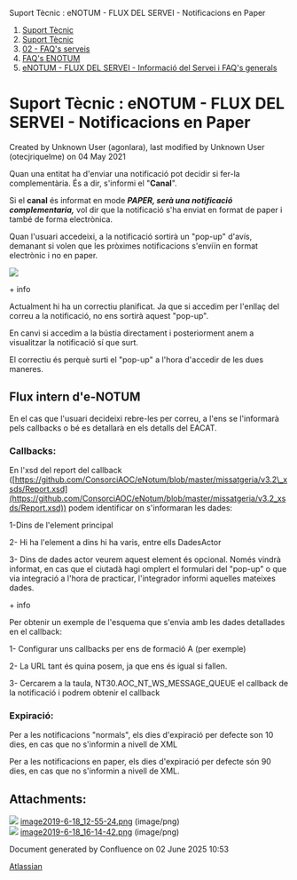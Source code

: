 Suport Tècnic : eNOTUM - FLUX DEL SERVEI - Notificacions en Paper  

1.  [Suport Tècnic](index.md)
2.  [Suport Tècnic](13893782.md)
3.  [02 - FAQ's serveis](26313393.md)
4.  [FAQ's ENOTUM](28705561.md)
5.  [eNOTUM - FLUX DEL SERVEI - Informació del Servei i FAQ's generals](26313306.md)

Suport Tècnic : eNOTUM - FLUX DEL SERVEI - Notificacions en Paper
=================================================================

Created by Unknown User (agonlara), last modified by Unknown User (otecjriquelme) on 04 May 2021

Quan una entitat ha d'enviar una notificació pot decidir si fer-la complementària. És a dir, s'informi el "**Canal**". 

Si el **canal** és informat en mode _**PAPER, serà una notificació complementaria,**_ vol dir que la notificació s'ha enviat en format de paper i també de forma electrònica.

Quan l'usuari accedeixi, a la notificació sortirà un "pop-up" d'avís, demanant si volen que les pròximes notificacions s'enviïn en format electrònic i no en paper. 

![](attachments/26313241/26316356.png?effects=border-simple,blur-border)

  

\+ info

Actualment hi ha un correctiu planificat. Ja que si accedim per l'enllaç del correu a la notificació, no ens sortirà aquest "pop-up".

En canvi si accedim a la bústia directament i posteriorment anem a visualitzar la notificació sí que surt.

  

El correctiu és perquè surti el "pop-up" a l'hora d'accedir de les dues maneres.

  

Flux intern d'e-NOTUM
---------------------

En el cas que l'usuari decideixi rebre-les per correu, a l'ens se l'informarà pels callbacks o bé es detallarà en els detalls del EACAT.

  

### Callbacks: 

En l'xsd del report del callback ([https://github.com/ConsorciAOC/eNotum/blob/master/missatgeria/v3.2\_xsds/Report.xsd](https://github.com/ConsorciAOC/eNotum/blob/master/missatgeria/v3.2_xsds/Report.xsd)) podem identificar on s'informaran les dades:

1-Dins de l'element principal <Report>

2- Hi ha l'element <Dades> a dins hi ha varis, entre ells DadesActor

3- Dins de dades actor veurem <CanviCanal> aquest element és opcional. Només vindrà informat, en cas que el ciutadà hagi omplert el formulari del "pop-up" o que via integració a l'hora de practicar, l'integrador informi aquelles mateixes dades.

  

\+ info

Per obtenir un exemple de l'esquema que s'envia amb les dades detallades en el callback:

1- Configurar uns callbacks per ens de formació A (per exemple)

2- La URL tant és quina posem, ja que ens és igual si fallen.

3- Cercarem a la taula, NT30.AOC\_NT\_WS\_MESSAGE\_QUEUE el callback de la notificació i podrem obtenir el callback

  

### Expiració: 

Per a les notificacions "normals", els dies d'expiració per defecte son 10 dies, en cas que no s'informin a nivell de XML

Per a les notificacions en paper, els dies d'expiració per defecte són 90 dies, en cas que no s'informin a nivell de XML.

Attachments:
------------

![](images/icons/bullet_blue.gif) [image2019-6-18\_12-55-24.png](attachments/26313241/26316356.png) (image/png)  
![](images/icons/bullet_blue.gif) [image2019-6-18\_16-14-42.png](attachments/26313241/26316549.png) (image/png)  

Document generated by Confluence on 02 June 2025 10:53

[Atlassian](http://www.atlassian.com/)